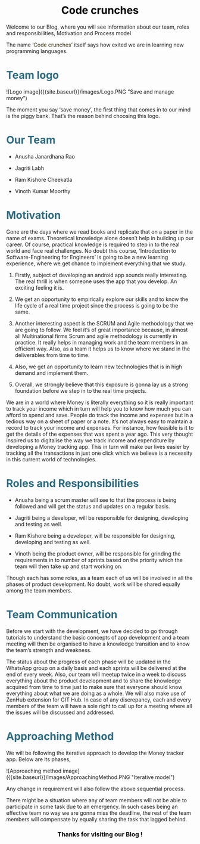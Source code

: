 
<h1 style="color: #000000; text-align:center;"><span align="center">Code crunches</span></h1>
<p>Welcome to our Blog, where you will see information about our team, roles and responsibilities, Motivation and Process model</p> 
<p>The name <span style="color: #2b2301;">‘Code crunches’</span> itself says how exited we are in learning new programming languages.</p> 
<h1 style="color: #2e6c80;">Team logo</h1>
<span align="center">
![Logo image]({{site.baseurl}}/images/Logo.PNG "Save and manage money")
</span>
<p>The moment  you say ‘save money’, the first thing that comes in to our mind is the piggy bank. That’s the reason behind choosing this logo.&nbsp;</p>
<h1 style="color: #2e6c80;">Our Team</h1>
<div>
<ul>
<li><p>Anusha Janardhana Rao</p></li>
<li><p>Jagriti Labh</p></li>
<li><p>Ram Kishore Cheekatla</p></li>
<li><p>Vinoth Kumar Moorthy</p></li>
</ul>
</div>
<h1 style="color: #2e6c80;">Motivation</h1>
<p>Gone are the days where we read books and replicate that on a paper in the name of exams. Theoretical knowledge alone doesn’t help in building up our career. Of course, practical knowledge is required to step in to the real world and face real challenges. No doubt this course, ‘Introduction to Software-Engineering for Engineers’ is going to be a new learning experience, where we get chance to implement everything that we study.</p>
<div>
<ol>
<li><p>Firstly, subject of developing an android app sounds really interesting. The real thrill is when someone uses the app that you develop. An exciting feeling it is.</p></li>    
<li><p>We get an opportunity to empirically explore our skills and to know the life cycle of a real time project since the process is going to be the same.</p></li>
<li><p>Another interesting aspect is the SCRUM and Agile methodology that we are going to follow.  We feel it’s of great importance because, in almost all Multinational firms Scrum and agile methodology is currently in practice. It really helps in managing work and the team members in an efficient way. Also, as a team it helps us to know where we stand in the deliverables from time to time.</p></li> 
<li><p>Also, we get an opportunity to learn new technologies that is in high demand and implement them.</p></li>
<li><p>Overall, we strongly believe that this exposure is gonna lay us a strong foundation before we step in to the real time projects.</p></li>
</ol>
</div>
<p>We are in a world where Money is literally everything so it is really important to track your income which in turn will help you to know how much you can afford to spend and save. People do track the income and expenses but in a tedious way on a sheet of paper or a note. It’s not always easy to maintain a record to track your income and expenses. For instance, how feasible is it to get the details of the expenses that was spent a year ago. This very thought inspired us to digitalise the way we track income and expenditure by developing a Money tracking app. This in turn will make our lives easier by tracking all the transactions in just one click which we believe is a necessity in this current world of technologies.</p>

<h1 style="color: #2e6c80;">Roles and Responsibilities</h1>
<div>
<ul>
<li><p>Anusha being a scrum master will see to that the process is being followed and will get the status and updates on a regular basis.</p></li>  
<li><p>Jagriti being a developer, will be responsible for designing, developing and testing as well.</p></li>
<li><p>Ram Kishore being a developer, will be responsible for designing, developing and testing as well.</p></li>
<li><p>Vinoth being the product owner, will be responsible for  grinding the requirements in to number of sprints based on the priority which the team will then take up and start working on.</p></li>
</ul>
</div>
<p>Though each has some roles, as a team each of us will be involved in all the phases of product development. No doubt, work will be shared equally among the team members.</p>

<h1 style="color: #2e6c80;">Team Communication</h1>
<p>Before we start with the development, we have decided to go through tutorials to understand the basic concepts of app development and a team meeting will then be organised to have a knowledge transition and to know the team’s strength and weakness.</p>
<p>The status about the progress of each phase will be updated in the WhatsApp group on a daily basis and each sprints will be delivered at the end of every week. Also, our team will meetup twice in a week to discuss everything about the product development and to share the knowledge acquired from time to time just to make sure that everyone should know everything about what we are doing as a whole. We will also make use of ZenHub extension for GIT Hub. In case of any discrepancy, each and every members of the team will have a sole right to call up for a meeting where all the issues will be discussed and addressed.</p>

<h1 style="color: #2e6c80;">Approaching Method</h1>
<p>We will be following the iterative approach to develop the Money tracker app. Below are its phases,</p>
<span align="center">
![Approaching method image]({{site.baseurl}}/images/ApproachingMethod.PNG "Iterative model")
</span>
<p>Any change in requirement will also follow the above sequential process. </p>
<p>There might be a situation where any of team members will not be able to participate in some task due to an emergency. In such cases being an effective team no way we are gonna miss the deadline, the rest of the team members will compensate by equally sharing the task that lagged behind. </p>

<h3 style="color: #000000; text-align:center;"><span align="center">Thanks for visiting our Blog !</span></h3>
